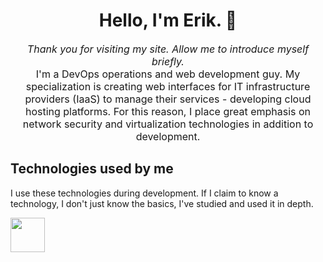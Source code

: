 <!DOCTYPE html>
<html lang="en">
<head>
    <meta charset="UTF-8">
    <meta http-equiv="X-UA-Compatible" content="IE=edge">
    <meta name="viewport" content="width=device-width, initial-scale=1.0">
    <meta name="description" content="Stütz Erik's GitHub profile - DevOps, Developer, PhP, Python, React, Linux, VMs">
    <meta name="keywords" content="DevOps, Developer, PhP, Python, React, Linux, VMs">
    <meta name="author" content="Stütz Erik">
    <meta name="robots" content="index, follow">
    <meta name="revisit-after" content="1 Week">
    <meta name="distribution" content="local">
    <meta name="rating" content="general">
    <link rel="stylesheet" href="https://cdn.jsdelivr.net/npm/bootstrap@4.0.0/dist/css/bootstrap.min.css">

</head>
<body>
    <h1 align="center">Hello, I'm Erik. 🙌</h1>
    <p align="center" style="font-size: 16px;">
       <i>Thank you for visiting my site. Allow me to introduce myself briefly.</i><br>
       I'm a DevOps operations and web development guy. My specialization is creating web interfaces for IT infrastructure providers (IaaS) to manage their services -        developing cloud hosting platforms. For this reason, I place great emphasis on network security and virtualization technologies in addition to development.
     </p>
    <h2>Technologies used by me</h2>
    <p>I use these technologies during development. If I claim to know a technology, I don't just know the basics, I've studied and used it in depth.</p>
    <img width="55" src="https://raw.githubusercontent.com/gilbarbara/logos/master/logos/nativescript.svg"/>
</body>
</html>

